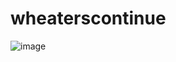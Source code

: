# wheaterscontinue

![image](https://user-images.githubusercontent.com/77579683/170901730-7c749ecd-d4f6-4a2d-a7a3-32ca5ba8e74d.png)

